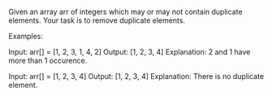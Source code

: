 
Given an array arr of integers which may or may not contain duplicate elements. Your task is to remove duplicate elements.

Examples:

Input: arr[] = [1, 2, 3, 1, 4, 2]
Output: [1, 2, 3, 4]
Explanation: 2 and 1 have more than 1 occurence.


Input: arr[] = [1, 2, 3, 4]
Output: [1, 2, 3, 4]
Explanation: There is no duplicate element.